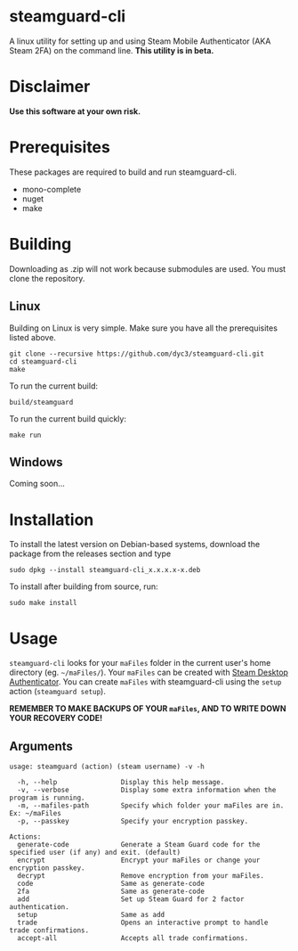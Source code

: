 # steamguard-cli
A linux utility for setting up and using Steam Mobile Authenticator (AKA Steam 2FA) on the command line.
**This utility is in beta.**

# Disclaimer
**Use this software at your own risk.**

# Prerequisites
These packages are required to build and run steamguard-cli.
* mono-complete
* nuget
* make

# Building
Downloading as .zip will not work because submodules are used. You must clone the repository.

## Linux
Building on Linux is very simple. Make sure you have all the prerequisites listed above.

    git clone --recursive https://github.com/dyc3/steamguard-cli.git
    cd steamguard-cli
    make

To run the current build:

    build/steamguard

To run the current build quickly:

    make run

## Windows
Coming soon...

# Installation
To install the latest version on Debian-based systems, download the package from the releases section and type

    sudo dpkg --install steamguard-cli_x.x.x.x-x.deb

To install after building from source, run:

    sudo make install

# Usage
`steamguard-cli` looks for your `maFiles` folder in the current user's home directory (eg. `~/maFiles/`).
Your `maFiles` can be created with [Steam Desktop Authenticator][SDA]. You can create `maFiles` with
steamguard-cli using the `setup` action (`steamguard setup`).

**REMEMBER TO MAKE BACKUPS OF YOUR `maFiles`, AND TO WRITE DOWN YOUR RECOVERY CODE!**

[SDA]: https://github.com/Jessecar96/SteamDesktopAuthenticator

## Arguments
    usage: steamguard (action) (steam username) -v -h

      -h, --help                Display this help message.
      -v, --verbose             Display some extra information when the program is running.
      -m, --mafiles-path        Specify which folder your maFiles are in. Ex: ~/maFiles
      -p, --passkey             Specify your encryption passkey.

    Actions:
      generate-code             Generate a Steam Guard code for the specified user (if any) and exit. (default)
      encrypt                   Encrypt your maFiles or change your encryption passkey.
      decrypt                   Remove encryption from your maFiles.
      code                      Same as generate-code
      2fa                       Same as generate-code
      add                       Set up Steam Guard for 2 factor authentication.
      setup                     Same as add
      trade                     Opens an interactive prompt to handle trade confirmations.
      accept-all                Accepts all trade confirmations.
